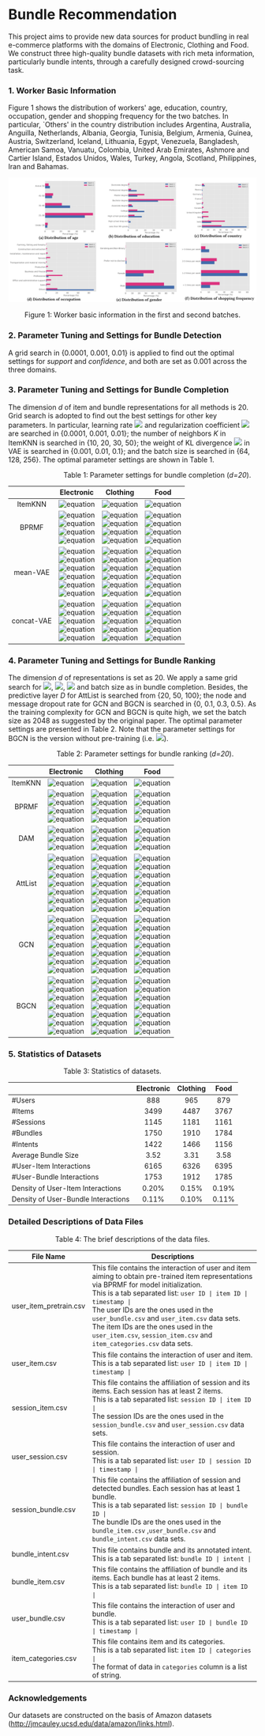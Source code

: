 # Bundle Recommendation
This project aims to provide new data sources for product bundling in real e-commerce platforms with the domains of Electronic, Clothing and Food. We construct three high-quality bundle datasets with rich meta information, particularly bundle intents, through a carefully designed crowd-sourcing task.


### 1. Worker Basic Information
Figure 1 shows the distribution of workers' age, education, country, occupation, gender and shopping frequency for the two batches. In particular, `Others' in the country distribution includes Argentina, Australia, Anguilla, Netherlands, Albania, Georgia, Tunisia, Belgium, Armenia, Guinea, Austria, Switzerland, Iceland, Lithuania, Egypt, Venezuela, Bangladesh, American Samoa, Vanuatu, Colombia, United Arab Emirates, Ashmore and Cartier Island, Estados Unidos, Wales, Turkey, Angola, Scotland, Philippines, Iran and Bahamas.


![basic_information](img/worker_basic_information.png)
<p align="center">Figure 1: Worker basic information in the first and second batches.</p>

### 2. Parameter Tuning and Settings for Bundle Detection
A grid search in {0.0001, 0.001, 0.01} is applied to find out the optimal settings for *support* and *confidence*, and both are set as 0.001 across the three domains.


### 3. Parameter Tuning and Settings for Bundle Completion
The dimension *d* of item and bundle representations for all methods is 20. Grid search is adopted to find out the best settings for other key parameters. In particular, learning rate ![](https://latex.codecogs.com/svg.image?\eta)  and regularization coefficient ![](https://latex.codecogs.com/svg.image?\lambda)  are searched in {0.0001, 0.001, 0.01}; the number of neighbors *K* in ItemKNN is searched in {10, 20, 30, 50}; the weight of KL divergence ![](https://latex.codecogs.com/svg.image?\alpha) in VAE is searched in {0.001, 0.01, 0.1}; and the batch size is searched in {64, 128, 256}. The optimal parameter settings are shown in Table 1. 

&emsp;&emsp;&emsp;&emsp;&emsp;&emsp;&emsp;&emsp;Table 1: Parameter settings for bundle completion (*d=20*).

|  | Electronic | Clothing | Food |
| :------: | :------: | :------: | :------: |
| ItemKNN | ![equation](https://latex.codecogs.com/svg.image?K=10)| ![equation](https://latex.codecogs.com/svg.image?K=10) | ![equation](https://latex.codecogs.com/svg.image?K=10) |
| BPRMF | ![equation](https://latex.codecogs.com/svg.image?\eta=0.0001)<br>![equation](https://latex.codecogs.com/svg.image?\lambda=0.001)<br>![equation](https://latex.codecogs.com/svg.image?neg\\_sample=2)<br>![equation](https://latex.codecogs.com/svg.image?batch\\_size=128) | ![equation](https://latex.codecogs.com/svg.image?\eta=0.0001)<br>![equation](https://latex.codecogs.com/svg.image?\lambda=0.01)<br>![equation](https://latex.codecogs.com/svg.image?neg\\_sample=2)<br>![equation](https://latex.codecogs.com/svg.image?batch\\_size=128) | ![equation](https://latex.codecogs.com/svg.image?\eta=0.01)<br>![equation](https://latex.codecogs.com/svg.image?\lambda=0.01)<br>![equation](https://latex.codecogs.com/svg.image?neg\\_sample=2)<br>![equation](https://latex.codecogs.com/svg.image?batch\\_size=128) |
| mean-VAE | ![equation](https://latex.codecogs.com/svg.image?\eta=0.0001)<br>![equation](https://latex.codecogs.com/svg.image?\lambda=0.001)<br>![equation](https://latex.codecogs.com/svg.image?\alpha=0.01)<br>![equation](https://latex.codecogs.com/svg.image?hid\\_layers=[100,50])<br>![equation](https://latex.codecogs.com/svg.image?dropout=0.5)<br>![equation](https://latex.codecogs.com/svg.image?batch\\_size=64) | ![equation](https://latex.codecogs.com/svg.image?\eta=0.0001)<br>![equation](https://latex.codecogs.com/svg.image?\lambda=0.0001)<br>![equation](https://latex.codecogs.com/svg.image?\alpha=0.001)<br>![equation](https://latex.codecogs.com/svg.image?hid\\_layers=[100,50])<br>![equation](https://latex.codecogs.com/svg.image?dropout=0.5)<br>![equation](https://latex.codecogs.com/svg.image?batch\\_size=128) | ![equation](https://latex.codecogs.com/svg.image?\eta=0.0001)<br>![equation](https://latex.codecogs.com/svg.image?\lambda=0.001)<br>![equation](https://latex.codecogs.com/svg.image?\alpha=0.001)<br>![equation](https://latex.codecogs.com/svg.image?hid\\_layers=[100,50])<br>![equation](https://latex.codecogs.com/svg.image?dropout=0.5)<br>![equation](https://latex.codecogs.com/svg.image?batch\\_size=64) |
| concat-VAE | ![equation](https://latex.codecogs.com/svg.image?\eta=0.0001)<br>![equation](https://latex.codecogs.com/svg.image?\lambda=0.01)<br>![equation](https://latex.codecogs.com/svg.image?\alpha=0.001)<br>![equation](https://latex.codecogs.com/svg.image?dropout=0.5)<br>![equation](https://latex.codecogs.com/svg.image?batch\\_size=128) | ![equation](https://latex.codecogs.com/svg.image?\eta=0.001)<br>![equation](https://latex.codecogs.com/svg.image?\lambda=0.001)<br>![equation](https://latex.codecogs.com/svg.image?\alpha=0.1)<br>![equation](https://latex.codecogs.com/svg.image?dropout=0.5)<br>![equation](https://latex.codecogs.com/svg.image?batch\\_size=64) | ![equation](https://latex.codecogs.com/svg.image?\eta=0.0001)<br>![equation](https://latex.codecogs.com/svg.image?\lambda=0.0001)<br>![equation](https://latex.codecogs.com/svg.image?\alpha=0.001)<br>![equation](https://latex.codecogs.com/svg.image?dropout=0.5)<br>![equation](https://latex.codecogs.com/svg.image?batch\\_size=64) |


### 4. Parameter Tuning and Settings for Bundle Ranking
The dimension *d* of representations is set as 20. We apply a same grid search for ![](https://latex.codecogs.com/svg.image?\eta), ![](https://latex.codecogs.com/svg.image?\lambda), ![](https://latex.codecogs.com/svg.image?K) and batch size as in bundle completion. Besides, the predictive layer *D* for AttList is searched from {20, 50, 100}; the node and message dropout rate for GCN and BGCN is searched in {0, 0.1, 0.3, 0.5}. As the training complexity for GCN and BGCN is quite high, we set the batch size as 2048 as suggested by the original paper. The optimal parameter settings are presented in Table 2. Note that the parameter settings for BGCN is the version without pre-training (i.e. ![](https://latex.codecogs.com/svg.image?BGCN_%7Bw/o%5C%20pre%7D)). 


&emsp;&emsp;&emsp;&emsp;&emsp;&emsp;&emsp;Table 2: Parameter settings for bundle ranking (*d=20*).

|  | Electronic | Clothing | Food |
| :------: | :------: | :------: | :------: |
| ItemKNN | ![equation](https://latex.codecogs.com/svg.image?K=10)| ![equation](https://latex.codecogs.com/svg.image?K=10) | ![equation](https://latex.codecogs.com/svg.image?K=10) |
| BPRMF | ![equation](https://latex.codecogs.com/svg.image?\eta=0.0001)<br>![equation](https://latex.codecogs.com/svg.image?\lambda=0.001)<br>![equation](https://latex.codecogs.com/svg.image?neg\\_sample=2)<br>![equation](https://latex.codecogs.com/svg.image?batch\\_size=128) | ![equation](https://latex.codecogs.com/svg.image?\eta=0.0001)<br>![equation](https://latex.codecogs.com/svg.image?\lambda=0.01)<br>![equation](https://latex.codecogs.com/svg.image?neg\\_sample=2)<br>![equation](https://latex.codecogs.com/svg.image?batch\\_size=128) | ![equation](https://latex.codecogs.com/svg.image?\eta=0.0001)<br>![equation](https://latex.codecogs.com/svg.image?\lambda=0.0001)<br>![equation](https://latex.codecogs.com/svg.image?neg\\_sample=2)<br>![equation](https://latex.codecogs.com/svg.image?batch\\_size=128) |
| DAM | ![equation](https://latex.codecogs.com/svg.image?\eta=0.01)<br>![equation](https://latex.codecogs.com/svg.image?neg\\_sample=1)<br>![equation](https://latex.codecogs.com/svg.image?dropout=0.5) | ![equation](https://latex.codecogs.com/svg.image?\eta=0.01)<br>![equation](https://latex.codecogs.com/svg.image?neg\\_sample=1)<br>![equation](https://latex.codecogs.com/svg.image?dropout=0.5) | ![equation](https://latex.codecogs.com/svg.image?\eta=0.01)<br>![equation](https://latex.codecogs.com/svg.image?neg\\_sample=1)<br>![equation](https://latex.codecogs.com/svg.image?dropout=0.5) |
| AttList | ![equation](https://latex.codecogs.com/svg.image?\eta=0.001)<br>![equation](https://latex.codecogs.com/svg.image?neg\\_sample=2)<br>![equation](https://latex.codecogs.com/svg.image?\\&hash;bundles/user=5)<br>![equation](https://latex.codecogs.com/svg.image?\\&hash;items/bundle=10)<br>![equation](https://latex.codecogs.com/svg.image?D=100)<br>![equation](https://latex.codecogs.com/svg.image?dropout=0.5)<br>![equation](https://latex.codecogs.com/svg.image?batch\\_size=64) | ![equation](https://latex.codecogs.com/svg.image?\eta=0.0001)<br>![equation](https://latex.codecogs.com/svg.image?neg\\_sample=2)<br>![equation](https://latex.codecogs.com/svg.image?\\&hash;bundles/user=5)<br>![equation](https://latex.codecogs.com/svg.image?\\&hash;items/bundle=10)<br>![equation](https://latex.codecogs.com/svg.image?D=50)<br>![equation](https://latex.codecogs.com/svg.image?dropout=0.5)<br>![equation](https://latex.codecogs.com/svg.image?batch\\_size=128) | ![equation](https://latex.codecogs.com/svg.image?\eta=0.001)<br>![equation](https://latex.codecogs.com/svg.image?neg\\_sample=2)<br>![equation](https://latex.codecogs.com/svg.image?\\&hash;bundles/user=5)<br>![equation](https://latex.codecogs.com/svg.image?\\&hash;items/bundle=10)<br>![equation](https://latex.codecogs.com/svg.image?D=50)<br>![equation](https://latex.codecogs.com/svg.image?dropout=0.5)<br>![equation](https://latex.codecogs.com/svg.image?batch\\_size=256) |
| GCN | ![equation](https://latex.codecogs.com/svg.image?\eta=0.01)<br>![equation](https://latex.codecogs.com/svg.image?\lambda=0.01)<br>![equation](https://latex.codecogs.com/svg.image?neg\\_sample=1)<br>![equation](https://latex.codecogs.com/svg.image?msg\\_dropout=0.3)<br>![equation](https://latex.codecogs.com/svg.image?node\\_dropout=0)<br>![equation](https://latex.codecogs.com/svg.image?prop\\_layers=2)<br>![equation](https://latex.codecogs.com/svg.image?batch\\_size=2048) | ![equation](https://latex.codecogs.com/svg.image?\eta=0.001)<br>![equation](https://latex.codecogs.com/svg.image?\lambda=0.0001)<br>![equation](https://latex.codecogs.com/svg.image?neg\\_sample=1)<br>![equation](https://latex.codecogs.com/svg.image?msg\\_dropout=0.5)<br>![equation](https://latex.codecogs.com/svg.image?node\\_dropout=0)<br>![equation](https://latex.codecogs.com/svg.image?prop\\_layers=2)<br>![equation](https://latex.codecogs.com/svg.image?batch\\_size=2048) | ![equation](https://latex.codecogs.com/svg.image?\eta=0.01)<br>![equation](https://latex.codecogs.com/svg.image?\lambda=0.0001)<br>![equation](https://latex.codecogs.com/svg.image?neg\\_sample=1)<br>![equation](https://latex.codecogs.com/svg.image?msg\\_dropout=0.5)<br>![equation](https://latex.codecogs.com/svg.image?node\\_dropout=0)<br>![equation](https://latex.codecogs.com/svg.image?prop\\_layers=2)<br>![equation](https://latex.codecogs.com/svg.image?batch\\_size=2048) |
| BGCN | ![equation](https://latex.codecogs.com/svg.image?\eta=0.001)<br>![equation](https://latex.codecogs.com/svg.image?\lambda=0.001)<br>![equation](https://latex.codecogs.com/svg.image?neg\\_sample=1)<br>![equation](https://latex.codecogs.com/svg.image?msg\\_dropout=0.1)<br>![equation](https://latex.codecogs.com/svg.image?node\\_dropout=0)<br>![equation](https://latex.codecogs.com/svg.image?prop\\_layers=2)<br>![equation](https://latex.codecogs.com/svg.image?batch\\_size=2048) | ![equation](https://latex.codecogs.com/svg.image?\eta=0.01)<br>![equation](https://latex.codecogs.com/svg.image?\lambda=0.01)<br>![equation](https://latex.codecogs.com/svg.image?neg\\_sample=1)<br>![equation](https://latex.codecogs.com/svg.image?msg\\_dropout=0)<br>![equation](https://latex.codecogs.com/svg.image?node\\_dropout=0)<br>![equation](https://latex.codecogs.com/svg.image?prop\\_layers=2)<br>![equation](https://latex.codecogs.com/svg.image?batch\\_size=2048) | ![equation](https://latex.codecogs.com/svg.image?\eta=0.01)<br>![equation](https://latex.codecogs.com/svg.image?\lambda=0.001)<br>![equation](https://latex.codecogs.com/svg.image?neg\\_sample=1)<br>![equation](https://latex.codecogs.com/svg.image?msg\\_dropout=0.1)<br>![equation](https://latex.codecogs.com/svg.image?node\\_dropout=0.1)<br>![equation](https://latex.codecogs.com/svg.image?prop\\_layers=2)<br>![equation](https://latex.codecogs.com/svg.image?batch\\_size=2048) |

### 5. Statistics of Datasets

&emsp;&emsp;&emsp;&emsp;&emsp;&emsp;&emsp;&emsp;Table 3: Statistics of datasets.

|      | Electronic | Clothing | Food |
|:------|:------------:|:----------:|:------:|
| #Users |    888   |   965    | 879  |
| #Items |    3499  |   4487   | 3767 |
| #Sessions | 1145  |   1181   | 1161 |
| #Bundles | 1750 | 1910 | 1784 |
| #Intents | 1422 | 1466 | 1156 |
| Average Bundle Size | 3.52 | 3.31 | 3.58 |
| #User-Item Interactions | 6165 | 6326 | 6395 |
| #User-Bundle Interactions | 1753 | 1912 | 1785 |
| Density of User-Item Interactions | 0.20% | 0.15% | 0.19% |
| Density of User-Bundle Interactions | 0.11% | 0.10% | 0.11% |

### Detailed Descriptions of Data Files

<p align="center">Table 4: The brief descriptions of the data files.</p>

| File Name | Descriptions |
|-----------|--------------|
| user_item_pretrain.csv| This file contains the interaction of user and item aiming to obtain pre-trained item representations via BPRMF for model initialization.<br> This is a tab separated list: `user ID \| item ID \| timestamp \|`  <br>The user IDs are the ones used in the `user_bundle.csv` and `user_item.csv` data sets. The item IDs are the ones used in the `user_item.csv`, `session_item.csv` and `item_categories.csv` data sets.|
| user_item.csv | This file contains the interaction of user and item.<br> This is a tab separated list: `user ID \| item ID \| timestamp \|`  |
| session_item.csv | This file contains the affiliation of session and its items. Each session has at least 2 items.<br> This is a tab separated list: `session ID \| item ID \|` <br>The session IDs are the ones used in the `session_bundle.csv` and `user_session.csv` data sets.  |
| user_session.csv| This file contains the interaction of user and session.<br> This is a tab separated list: `user ID \| session ID \| timestamp \|`  |
| session_bundle.csv| This file contains the affiliation of session and detected bundles. Each session has at least 1 bundle.<br> This is a tab separated list: `session ID \| bundle ID \|` <br>The bundle IDs are the ones used in the `bundle_item.csv` ,`user_bundle.csv` and `bundle_intent.csv` data sets. |
| bundle_intent.csv | This file contains bundle and its annotated intent.<br> This is a tab separated list: `bundle ID \| intent \|`  |
| bundle_item.csv | This file contains the affiliation of bundle and its items. Each bundle has at least 2 items.<br> This is a tab separated list: `bundle ID \| item ID \|` |
| user_bundle.csv | This file contains the interaction of user and bundle.<br> This is a tab separated list: `user ID \| bundle ID \| timestamp \|`  |
| item_categories.csv| This file contains item and its categories.<br> This is a tab separated list: `item ID \| categories \|` <br> The format of data in `categories` column is a list of string. |







### Acknowledgements

Our datasets are constructed on the basis of Amazon datasets (http://jmcauley.ucsd.edu/data/amazon/links.html).
